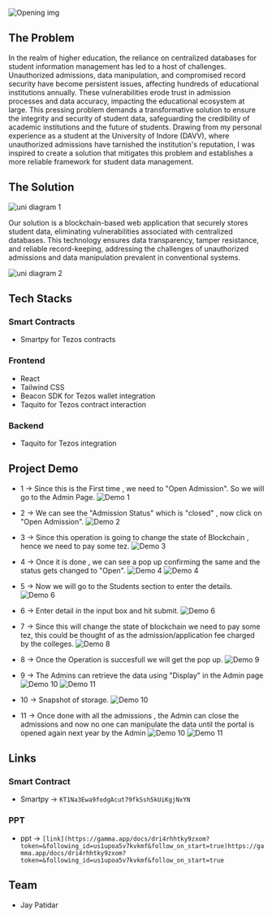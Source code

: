![Opening img](utils/img1.png)

## The Problem
In the realm of higher education, the reliance on centralized databases for student information management has led to a host of challenges. Unauthorized admissions, data manipulation, and compromised record security have become persistent issues, affecting hundreds of educational institutions annually. These vulnerabilities erode trust in admission processes and data accuracy, impacting the educational ecosystem at large. This pressing problem demands a transformative solution to ensure the integrity and security of student data, safeguarding the credibility of academic institutions and the future of students. Drawing from my personal experience as a student at the University of Indore (DAVV), where unauthorized admissions have tarnished the institution's reputation, I was inspired to create a solution that mitigates this problem and establishes a more reliable framework for student data management.

## The Solution
![uni diagram 1](utils/img2.png)

Our solution is a blockchain-based web application that securely stores student data, eliminating vulnerabilities associated with centralized databases. This technology ensures data transparency, tamper resistance, and reliable record-keeping, addressing the challenges of unauthorized admissions and data manipulation prevalent in conventional systems.

![uni diagram 2](utils/img3.png)

## Tech Stacks
### Smart Contracts
- Smartpy for Tezos contracts

### Frontend
- React
- Tailwind CSS
- Beacon SDK for Tezos wallet integration
- Taquito for Tezos contract interaction

### Backend
- Taquito for Tezos integration

## Project Demo

- 1 -> Since this is the First time , we need to "Open Admission". So we will go to the Admin Page.
![Demo 1](utils/demo/1.jpg)

- 2 -> We can see the "Admission Status" which is "closed" , now click on "Open Admission".
![Demo 2](utils/demo/2.jpg)

- 3 -> Since this operation is going to change the state of Blockchain , hence we need to pay some tez.
![Demo 3](utils/demo/3.jpg)

- 4 -> Once it is done , we can see a pop up confirming the same and the status gets changed to "Open".
![Demo 4](utils/demo/4.jpg) ![Demo 4](utils/demo/5.jpg)

- 5 -> Now we will go to the Students section to enter the details.
![Demo 6](utils/demo/6.jpg)

- 6 -> Enter detail in the input box and hit submit.
![Demo 6](utils/demo/6.jpg)

- 7 -> Since this will change the state of blockchain we need to pay some tez, this could be thought of as the admission/application fee charged by the colleges.
![Demo 8](utils/demo/8.jpg)

- 8 -> Once the Operation is succesfull we will get the pop up.
![Demo 9](utils/demo/9.jpg)

- 9 -> The Admins can retrieve the data using "Display" in the Admin page
![Demo 10](utils/demo/10.jpg) ![Demo 11](utils/demo/11.jpg)

- 10 -> Snapshot of storage.
![Demo 10](utils/demo/12.jpg)

- 11 -> Once done with all the admissions , the Admin can close the admissions and now no one can manipulate the data until the portal is opened again next year by the Admin
![Demo 10](utils/demo/13.jpg) ![Demo 11](utils/demo/15.jpg)

## Links

### Smart Contract
- Smartpy -> `KT1Na3Ewa9fodgAcut79fkSsh5kUiKgjNxYN`

### PPT
- ppt -> `[link](https://gamma.app/docs/dri4rhhtky9zxom?token=&following_id=us1upoa5v7kvkmf&follow_on_start=true)https://gamma.app/docs/dri4rhhtky9zxom?token=&following_id=us1upoa5v7kvkmf&follow_on_start=true`

## Team
- Jay Patidar
